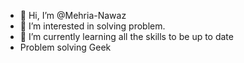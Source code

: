 - 👋 Hi, I’m @Mehria-Nawaz
- 👀 I’m interested in solving problem.
- 🌱 I’m currently learning all the skills to be up to date
- Problem solving Geek

<!---
Mehria-Nawaz/Mehria-Nawaz is a ✨ special ✨ repository because its `README.md` (this file) appears on your GitHub profile.
You can click the Preview link to take a look at your changes.
--->
